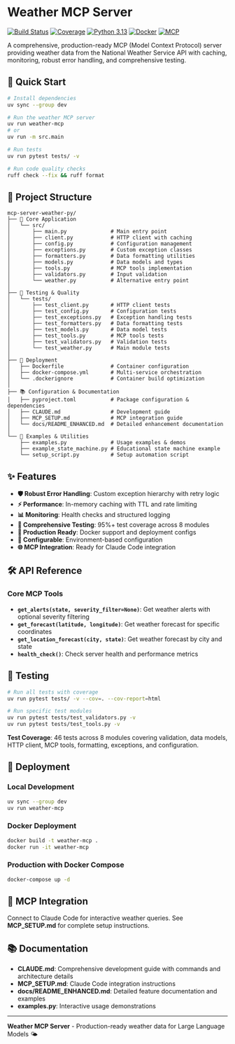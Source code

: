 # Weather MCP Server

[![Build Status](https://github.com/srjv11/mcp-server-weather-py/workflows/PR%20Tests/badge.svg)](https://github.com/srjv11/mcp-server-weather-py/actions)
[![Coverage](https://img.shields.io/badge/coverage-95%25-brightgreen)](https://github.com/srjv11/mcp-server-weather-py)
[![Python 3.13](https://img.shields.io/badge/python-3.13-blue)](https://www.python.org/downloads/)
[![Docker](https://img.shields.io/badge/docker-ready-blue)](https://hub.docker.com/)
[![MCP](https://img.shields.io/badge/MCP-compatible-green)](https://modelcontextprotocol.io/)

A comprehensive, production-ready MCP (Model Context Protocol) server providing weather data from the National Weather Service API with caching, monitoring, robust error handling, and comprehensive testing.

## 🚀 Quick Start

```bash
# Install dependencies
uv sync --group dev

# Run the weather MCP server
uv run weather-mcp
# or
uv run -m src.main

# Run tests
uv run pytest tests/ -v

# Run code quality checks
ruff check --fix && ruff format
```

## 📁 Project Structure

```
mcp-server-weather-py/
├── 📄 Core Application
│   └── src/
│       ├── main.py              # Main entry point
│       ├── client.py            # HTTP client with caching
│       ├── config.py            # Configuration management
│       ├── exceptions.py        # Custom exception classes
│       ├── formatters.py        # Data formatting utilities
│       ├── models.py            # Data models and types
│       ├── tools.py             # MCP tools implementation
│       ├── validators.py        # Input validation
│       └── weather.py           # Alternative entry point
│
├── 🧪 Testing & Quality
│   └── tests/
│       ├── test_client.py       # HTTP client tests
│       ├── test_config.py       # Configuration tests
│       ├── test_exceptions.py   # Exception handling tests
│       ├── test_formatters.py   # Data formatting tests
│       ├── test_models.py       # Data model tests
│       ├── test_tools.py        # MCP tools tests
│       ├── test_validators.py   # Validation tests
│       └── test_weather.py      # Main module tests
│
├── 🐳 Deployment
│   ├── Dockerfile               # Container configuration
│   ├── docker-compose.yml       # Multi-service orchestration
│   └── .dockerignore            # Container build optimization
│
├── 📚 Configuration & Documentation
│   ├── pyproject.toml           # Package configuration & dependencies
│   ├── CLAUDE.md                # Development guide
│   ├── MCP_SETUP.md             # MCP integration guide
│   └── docs/README_ENHANCED.md  # Detailed enhancement documentation
│
└── 📄 Examples & Utilities
    ├── examples.py              # Usage examples & demos
    ├── example_state_machine.py # Educational state machine example
    └── setup_script.py          # Setup automation script
```

## ✨ Features

- **🛡️ Robust Error Handling**: Custom exception hierarchy with retry logic
- **⚡ Performance**: In-memory caching with TTL and rate limiting
- **📊 Monitoring**: Health checks and structured logging
- **🧪 Comprehensive Testing**: 95%+ test coverage across 8 modules
- **🐳 Production Ready**: Docker support and deployment configs
- **🔧 Configurable**: Environment-based configuration
- **🌐 MCP Integration**: Ready for Claude Code integration

## 🛠️ API Reference

### Core MCP Tools

- **`get_alerts(state, severity_filter=None)`**: Get weather alerts with optional severity filtering
- **`get_forecast(latitude, longitude)`**: Get weather forecast for specific coordinates
- **`get_location_forecast(city, state)`**: Get weather forecast by city and state
- **`health_check()`**: Check server health and performance metrics

## 🧪 Testing

```bash
# Run all tests with coverage
uv run pytest tests/ -v --cov=. --cov-report=html

# Run specific test modules
uv run pytest tests/test_validators.py -v
uv run pytest tests/test_tools.py -v
```

**Test Coverage**: 46 tests across 8 modules covering validation, data models, HTTP client, MCP tools, formatting, exceptions, and configuration.

## 🐳 Deployment

### Local Development
```bash
uv sync --group dev
uv run weather-mcp
```

### Docker Deployment
```bash
docker build -t weather-mcp .
docker run -it weather-mcp
```

### Production with Docker Compose
```bash
docker-compose up -d
```

## 🔗 MCP Integration

Connect to Claude Code for interactive weather queries. See **MCP_SETUP.md** for complete setup instructions.

## 📚 Documentation

- **CLAUDE.md**: Comprehensive development guide with commands and architecture details
- **MCP_SETUP.md**: Claude Code integration instructions
- **docs/README_ENHANCED.md**: Detailed feature documentation and examples
- **examples.py**: Interactive usage demonstrations

---

**Weather MCP Server** - Production-ready weather data for Large Language Models 🌤️
